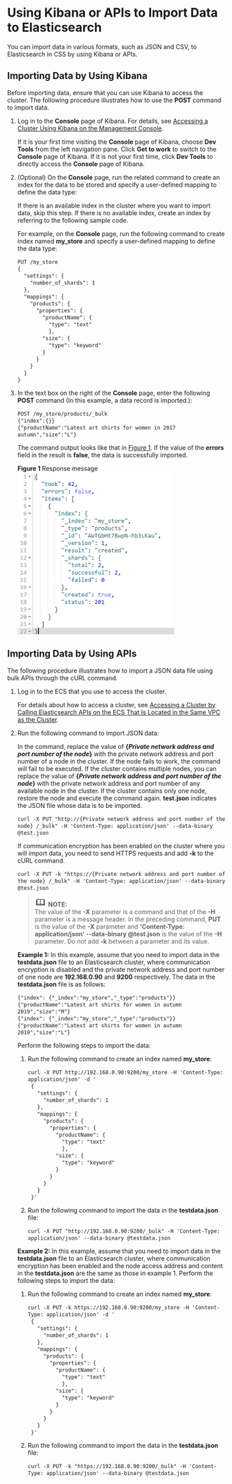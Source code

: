 # Using Kibana or APIs to Import Data to Elasticsearch<a name="css_01_0024"></a>

You can import data in various formats, such as JSON and CSV, to Elasticsearch in CSS by using Kibana or APIs.

## Importing Data by Using Kibana<a name="section1430231820400"></a>

Before importing data, ensure that you can use Kibana to access the cluster. The following procedure illustrates how to use the  **POST**  command to import data.

1.  Log in to the  **Console**  page of Kibana. For details, see  [Accessing a Cluster Using Kibana on the Management Console](accessing-a-cluster.md#section9848115695612).

    If it is your first time visiting the  **Console**  page of Kibana, choose  **Dev Tools**  from the left navigation pane. Click  **Get to work**  to switch to the  **Console**  page of Kibana. If it is not your first time, click  **Dev Tools**  to directly access the  **Console**  page of Kibana.

2.  \(Optional\) On the  **Console**  page, run the related command to create an index for the data to be stored and specify a user-defined mapping to define the data type:

    If there is an available index in the cluster where you want to import data, skip this step. If there is no available index, create an index by referring to the following sample code.

    For example, on the  **Console**  page, run the following command to create index named  **my\_store**  and specify a user-defined mapping to define the data type:

    ```
    PUT /my_store
    {
      "settings": {
        "number_of_shards": 1
      },
      "mappings": {
        "products": {
          "properties": {
            "productName": {
              "type": "text"
              },
            "size": {
              "type": "keyword"
            }
          }
        }
      }
    }
    ```

3.  In the text box on the right of the  **Console**  page, enter the following  **POST**  command \(In this example, a data record is imported.\):

    ```
    POST /my_store/products/_bulk 
    {"index":{}} 
    {"productName":"Latest art shirts for women in 2017 autumn","size":"L"}
    ```

    The command output looks like that in  [Figure 1](#fig93061932172813). If the value of the  **errors**  field in the result is  **false**, the data is successfully imported.

    **Figure  1**  Response message<a name="fig93061932172813"></a>  
    ![](figures/response-message.png "response-message")


## Importing Data by Using APIs<a name="section239718062912"></a>

The following procedure illustrates how to import a JSON data file using bulk APIs through the cURL command.

1.  Log in to the ECS that you use to access the cluster.

    For details about how to access a cluster, see  [Accessing a Cluster by Calling Elasticsearch APIs on the ECS That Is Located in the Same VPC as the Cluster](accessing-a-cluster.md#section16223134914582).

2.  Run the following command to import JSON data:

    In the command, replace the value of  **\{_Private network address and port number of the node_\}**  with the private network address and port number of a node in the cluster. If the node fails to work, the command will fail to be executed. If the cluster contains multiple nodes, you can replace the value of  **\{_Private network address and port number of the node_\}**  with the private network address and port number of any available node in the cluster. If the cluster contains only one node, restore the node and execute the command again.  **test.json**  indicates the JSON file whose data is to be imported.

    ```
    curl -X PUT "http://{Private network address and port number of the node} /_bulk" -H 'Content-Type: application/json' --data-binary @test.json
    ```

    If communication encryption has been enabled on the cluster where you will import data, you need to send HTTPS requests and add  **-k**  to the cURL command.

    ```
    curl -X PUT -k "https://{Private network address and port number of the node} /_bulk" -H 'Content-Type: application/json' --data-binary @test.json
    ```

    >![](public_sys-resources/icon-note.gif) **NOTE:**   
    >The value of the  **-X**  parameter is a command and that of the  **-H**  parameter is a message header. In the preceding command,  **PUT**  is the value of the  **-X**  parameter and  **'Content-Type: application/json' --data-binary @test.json**  is the value of the  **-H**  parameter. Do not add  **-k**  between a parameter and its value.  

    **Example 1:**  In this example, assume that you need to import data in the  **testdata.json**  file to an Elasticsearch cluster, where communication encryption is disabled and the private network address and port number of one node are  **192.168.0.90**  and  **9200**  respectively. The data in the  **testdata.json**  file is as follows:

    ```
    {"index": {"_index":"my_store","_type":"products"}}
    {"productName":"Latest art shirts for women in autumn 2019","size":"M"}
    {"index": {"_index":"my_store","_type":"products"}}
    {"productName":"Latest art shirts for women in autumn 2019","size":"L"}
    ```

    Perform the following steps to import the data:

    1.  Run the following command to create an index named  **my\_store**:

        ```
        curl -X PUT http://192.168.0.90:9200/my_store -H 'Content-Type: application/json' -d '
         { 
           "settings": { 
             "number_of_shards": 1 
           }, 
           "mappings": { 
             "products": { 
               "properties": { 
                 "productName": { 
                   "type": "text" 
                   }, 
                 "size": { 
                   "type": "keyword" 
                 } 
               } 
             } 
           } 
         }'
        ```

    2.  Run the following command to import the data in the  **testdata.json**  file:

        ```
        curl -X PUT "http://192.168.0.90:9200/_bulk" -H 'Content-Type: application/json' --data-binary @testdata.json
        ```

    **Example 2:**  In this example, assume that you need to import data in the  **testdata.json**  file to an Elasticsearch cluster, where communication encryption has been enabled and the node access address and content in the  **testdata.json**  are the same as those in example 1. Perform the following steps to import the data:

    1.  Run the following command to create an index named  **my\_store**:

        ```
        curl -X PUT -k https://192.168.0.90:9200/my_store -H 'Content-Type: application/json' -d '
         { 
           "settings": { 
             "number_of_shards": 1 
           }, 
           "mappings": { 
             "products": { 
               "properties": { 
                 "productName": { 
                   "type": "text" 
                   }, 
                 "size": { 
                   "type": "keyword" 
                 } 
               } 
             } 
           } 
         }'
        ```

    2.  Run the following command to import the data in the  **testdata.json**  file:

        ```
        curl -X PUT -k "https://192.168.0.90:9200/_bulk" -H 'Content-Type: application/json' --data-binary @testdata.json
        ```



